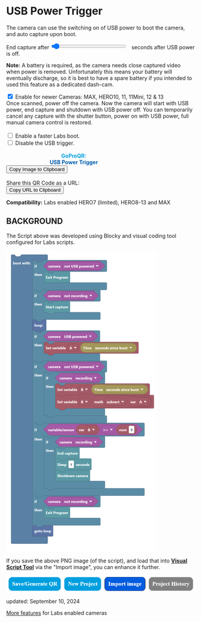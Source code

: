 # USB Power Trigger

<script src="../../jquery.min.js"></script>
<script src="../../qrcodeborder.js"></script>
<script src="../../html2canvas.min.js"></script>
<style>
        #qrcode{
            width: 100%;
        }
        div{
            width: 100%;
            display: inline-block;
        }
</style>

The camera can use the switching on of USB power to boot the camera, and auto capture upon boot.

End capture after <input type="range" style="width: 200px;" id="tlendsec" name="tlendsec" min="0" max="60" value="2"><label for="tlendsec"></label>&nbsp;&nbsp;<b id="secsendtext"></b> seconds after USB power is off.

**Note:** A battery is required, as the camera needs close captured video when power is removed. Unfortunately this means your battery will eventually discharge, so it is best to have a spare battery if you intended to used this feature as a dedicated dash-cam.  

<input type="checkbox" id="enablenew" name="enablenew" checked> 
<label for="enablenew">Enable for newer Cameras: MAX, HERO10, 11, 11Mini, 12 & 13</label><br>

<div id="newer">
Once scanned, power off the camera. Now the camera will start with USB power, end capture and shutdown with USB power off. You can temporarily cancel any capture with the shutter button, power on with USB power, full manual camera control is restored.<br>
<br>
<input type="checkbox" id="usefast" name="usefast"> 
<label for="usefast">Enable a faster Labs boot.</label><br>  
<input type="checkbox" id="disablenew" name="disablenew"> 
<label for="disablenew">Disable the USB trigger.</label><br>   
</div>

<div id="qrcode_txt" style="width: 360px">
 <center>
  <div id="qrcode"></div><br>
  <b><font color="#009FDF">GoProQR:</font></b> <em id="qrtext"></em><br>
  <b><font color="#005CAC">USB Power Trigger</font></b>
 </center>
</div>
<button id="copyImg">Copy Image to Clipboard</button>
<br>
<br>
Share this QR Code as a URL: <small id="urltext"></small><br>
<button id="copyBtn">Copy URL to Clipboard</button>
        
**Compatibility:** Labs enabled HERO7 (limited), HERO8-13 and MAX         

## BACKGROUND

The Script above was developed using Blocky and visual coding tool configured for Labs scripts.

![ScriptDemo+XML.png](ScriptDemo+XML.png)

If you save the above PNG image (of the script), and load that into [**Visual Script Tool**](https://gopro.github.io/labs/build/) via the "Import image", you can enhance it further. 

![importImage.png](importImage.png)

updated: September 10, 2024

[More features](..) for Labs enabled cameras

<script>
var once = true;
var qrcode;
var cmd = "oC15dTmNLeA";
var clipcopy = "";
var lasttimecmd = "";
var changed = true;

function dset(label, on) {
		var settings = document.getElementById(label);
		if(on === true)
		{
			if (settings.style.display === 'none') 
				settings.style.display = 'block';
		}
		else
		{
			settings.style.display = 'none';
		}
}


function dcmd(cmd, id) {
    var x;
	if(document.getElementById(id) !== null)
	{
		x = document.getElementById(id).checked;
		if( x === true)
			cmd = cmd + document.getElementById(id).value;
	}
	else
	{
	    var i;
		for (i = 1; i < 15; i++) { 
			var newid = id+i;
			if(document.getElementById(newid) !== null)
			{
				x = document.getElementById(newid).checked;
				if( x === true)
					cmd = cmd + document.getElementById(newid).value;
			}
		}
	}
	return cmd;
}

function makeQR() 
{	
  if(once === true)
  {
    qrcode = new QRCode(document.getElementById("qrcode"), 
    {
      text : "!oMBURN=\"\"",
      width : 360,
      height : 360,
      correctLevel : QRCode.CorrectLevel.M
    });
    once = false;
  }
}

function checkTime(i) {
    if (i < 10) {i = "0" + i;}  // add zero in front of numbers < 10
    return i;
}

function timeLoop()
{
  if(document.getElementById("tlendsec") !== null)
  {
	cmd = "";
				
	var secs = 0;	
		
	var endsecs = parseInt(document.getElementById("tlendsec").value);
	endsecs *= 5;
	if(endsecs == 0) endsecs = 1; 
	document.getElementById("secsendtext").innerHTML = endsecs;	
	
	if(secs > 0)
		cmd = cmd + "!u" + secs + "N";
	else
		cmd = cmd + "!uN";
		
	cmd = cmd + "!S";
	
	if(endsecs > 0)
		cmd = cmd + "!u" + endsecs + "E";	
	else
		cmd = cmd + "!uE";
    
	cmd = cmd + "!R";
	
    if(document.getElementById("enablenew") !== null)
    {
      if(document.getElementById("enablenew").checked === true)
      {
		dset("newer",true);
		if(document.getElementById("disablenew").checked === true)
		{
			if(document.getElementById("usefast").checked === true)
			{
				cmd = "*WAKE=0*FAST=0*BOOT=0";
			}
			else
			{
				cmd = "*WAKE=0*BOOT=0";
			}
		}
		else
		{
			//*WAKE=2*BOOT="!Lbt"!SAVEbt=<u0!X<r0!S>u0=At:B<u0>r0=Bt:B+=B-A>B9>r0!E+!1N+!1O<r0!X!R10
			
			if(document.getElementById("usefast").checked === true)
			{
				cmd = "*FAST=1";
			}
			else
			{
				cmd = "";
			}
			cmd = cmd + "*WAKE=2*BOOT=\"!Lbt\"!SAVEbt=";
			cmd = cmd + "<u0!X";
			cmd = cmd + "<r0!S";
			cmd = cmd + ">u0=At:B";
			cmd = cmd + "<u0>r0=Bt:B+=B-A"
			cmd = cmd + ">B" + endsecs;
			cmd = cmd + ">r0!E+!1N+!1O";
			cmd = cmd + "<r0!X!R10";
		}
      }
	  else
	  {
	  	dset("newer",false);
	  }
    }
  }
  
  qrcode.clear(); 
  qrcode.makeCode(cmd);
  
  if(cmd != lasttimecmd)
  {
	changed = true;
	lasttimecmd = cmd;
  }
	
  if(changed === true)
  {
	document.getElementById("qrtext").innerHTML = cmd.replace(/</g, '&lt;');
	clipcopy = "https://gopro.github.io/labs/control/set/?cmd=" + encodeURIComponent(cmd) + "&title=USB%20Power%20Trigger";
	document.getElementById("urltext").innerHTML = clipcopy;
	changed = false;
  }
	
  var t = setTimeout(timeLoop, 50);
}

function myReloadFunction() {
  location.reload();
}


async function copyImageToClipboard() {
    html2canvas(document.querySelector("#qrcode_txt")).then(canvas => canvas.toBlob(blob => navigator.clipboard.write([new ClipboardItem({'image/png': blob})])));
}
async function copyTextToClipboard(text) {
	try {
		await navigator.clipboard.writeText(text);
	} catch(err) {
		alert('Error in copying text: ', err);
	}
}

function setupButtons() {	
    document.getElementById("copyBtn").onclick = function() { 
        copyTextToClipboard(clipcopy);
	};
    document.getElementById("copyImg").onclick = function() { 
        copyImageToClipboard();
	};
}

makeQR();
setupButtons();
timeLoop();


</script>
